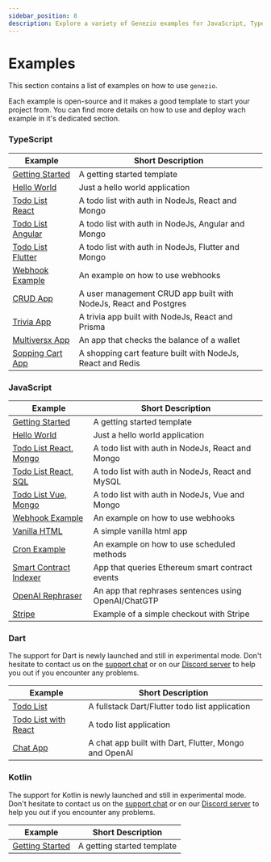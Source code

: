 ```yaml
---
sidebar_position: 8
description: Explore a variety of Genezio examples for JavaScript, TypeScript, Dart, and more. Find templates and detailed guides for building fullstack applications
---
```


# Examples

<head>
  <title>Projects Examples</title>
</head>

This section contains a list of examples on how to use `genezio`.

Each example is open-source and it makes a good template to start your project from. You can find more details on how to use and deploy wach example in it's dedicated section.

### TypeScript

<!-- <table>
<thead>
<tr>
<th width="427">Example</th>
<th width="321">Short Description</th>
</tr>
</thead>
<tbody>
<tr><td><a href="typescript/getting-started">Getting Started</a></td><td>A getting started template</td></tr>
<tr><td><a href="typescript/hello-world">Hello World</a></td><td>Just a hello world application</td></tr>
<tr><td><a href="typescript/todo-list">Todo List React</a></td><td>A todo list with auth in NodeJs, React and Mongo</td></tr>
<tr><td><a href="typescript/todo-list-angular">Todo List Angular</a></td><td>A todo list with auth in NodeJs, Angular and Mongo</td></tr>
<tr><td><a href="typescript/todo-list-flutter">Todo List Flutter</a></td><td>A todo list with auth in NodeJs, Flutter and Mongo</td></tr>
<tr><td><a href="typescript/webhook-example">Webhook Example</a></td><td>An example on how to use webhooks</td></tr>
<tr><td><a href="typescript/crud-application">CRUD App</a></td><td>A user management CRUD app built with NodeJs, React and Postgres</td></tr>
<tr><td><a href="typescript/trivia-application">Trivia App</a></td><td>A trivia app built with NodeJs, React and Prisma</td></tr>
<tr><td><a href="typescript/multiversx-integration">Multiversx App</a></td><td>An app that checks the balance of a wallet</td></tr>
<tr><td><a href="typescript/shopping-cart">Shopping Cart App</a></td><td>A shopping cart feature built with NodeJs, React and Redis</td></tr>
</tbody></table> -->

| Example                                             | Short Description                                                |
| --------------------------------------------------- | ---------------------------------------------------------------- |
| [Getting Started](typescript/getting-started)       | A getting started template                                       |
| [Hello World](typescript/hello-world)               | Just a hello world application                                   |
| [Todo List React](typescript/todo-list)             | A todo list with auth in NodeJs, React and Mongo                 |
| [Todo List Angular](typescript/todo-list-angular)   | A todo list with auth in NodeJs, Angular and Mongo               |
| [Todo List Flutter](typescript/todo-list-flutter)   | A todo list with auth in NodeJs, Flutter and Mongo               |
| [Webhook Example](typescript/webhook-example)       | An example on how to use webhooks                                |
| [CRUD App](typescript/crud-application)             | A user management CRUD app built with NodeJs, React and Postgres |
| [Trivia App](typescript/trivia-application)         | A trivia app built with NodeJs, React and Prisma                 |
| [Multiversx App](typescript/multiversx-integration) | An app that checks the balance of a wallet                       |
| [Sopping Cart App](typescript/shopping-cart)        | A shopping cart feature built with NodeJs, React and Redis       |

### JavaScript

| Example                                             | Short Description                                    |
| --------------------------------------------------- | ---------------------------------------------------- |
| [Getting Started](javascript/getting-started)       | A getting started template                           |
| [Hello World](javascript/hello-world)               | Just a hello world application                       |
| [Todo List React, Mongo](javascript/todo-list)      | A todo list with auth in NodeJs, React and Mongo     |
| [Todo List React, SQL](javascript/todo-list-sql)    | A todo list with auth in NodeJs, React and MySQL     |
| [Todo List Vue, Mongo](javascript/todo-list-vue)    | A todo list with auth in NodeJs, Vue and Mongo       |
| [Webhook Example](javascript/webhook)               | An example on how to use webhooks                    |
| [Vanilla HTML](javascript/html-example)             | A simple vanilla html app                            |
| [Cron Example](javascript/cron)                     | An example on how to use scheduled methods           |
| [Smart Contract Indexer](javascript/blockchain-app) | App that queries Ethereum smart contract events      |
| [OpenAI Rephraser](javascript/chatgpt-project)      | An app that rephrases sentences using OpenAI/ChatGTP |
| [Stripe](javascript/stripe-integration)             | Example of a simple checkout with Stripe             |

### Dart

The support for Dart is newly launched and still in experimental mode. Don't hesitate to contact us on the [support chat](https://app.genez.io) or on our [Discord server](https://discord.com/invite/uc9H5YKjXv) to help you out if you encounter any problems.

| Example                                         | Short Description                                     |
| ----------------------------------------------- | ----------------------------------------------------- |
| [Todo List](dart/todo-list)                     | A fullstack Dart/Flutter todo list application        |
| [Todo List with React](dart/todo-list-react)    | A todo list application                               |
| [Chat App](dart/chatbot-openai)                 | A chat app built with Dart, Flutter, Mongo and OpenAI |

### **Kotlin**

The support for Kotlin is newly launched and still in experimental mode. Don't hesitate to contact us on the [support chat](https://app.genez.io) or on our [Discord server](https://discord.com/invite/uc9H5YKjXv) to help you out if you encounter any problems.

| Example                                                | Short Description          |
| ------------------------------------------------------ | -------------------------- |
| [Getting Started](kotlin-experimental/getting-started) | A getting started template |
